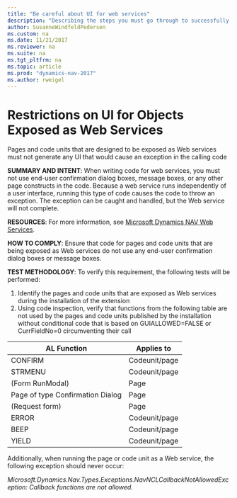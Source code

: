 ```yaml
---
title: "Be careful about UI for web services"
description: "Describing the steps you must go through to successfully submit your app to AppSource."
author: SusanneWindfeldPedersen
ms.custom: na
ms.date: 11/21/2017
ms.reviewer: na
ms.suite: na
ms.tgt_pltfrm: na
ms.topic: article
ms.prod: "dynamics-nav-2017"
ms.author: rweigel
---
```


# Restrictions on UI for Objects Exposed as Web Services

Pages and code units that are designed to be exposed as Web services must not generate any UI that would cause an exception in the calling code

**SUMMARY AND INTENT**: When writing code for web services, you must not use end-user confirmation dialog boxes, message boxes, or any other page constructs in the code. Because a web service runs independently of a user interface, running this type of code causes the code to throw an exception. The exception can be caught and handled, but the Web service will not complete.

**RESOURCES**: For more information, see [Microsoft Dynamics NAV Web Services](../Microsoft-Dynamics-NAV-Web-Services-Overview.md).

**HOW TO COMPLY**: Ensure that code for pages and code units that are being exposed as Web services do not use any end-user confirmation dialog boxes or message boxes.

**TEST METHODOLOGY**: To verify this requirement, the following tests will be performed:
1. Identify the pages and code units that are exposed as Web services during the installation of the extension
2. Using code inspection, verify that functions from the following table are not used by the pages and code units published by the installation without conditional code that is based on GUIALLOWED=FALSE or CurrFieldNo=0 circumventing their call

|AL Function|Applies to|
|-----------|----------|
|CONFIRM|Codeunit/page|
|STRMENU|Codeunit/page|
|(Form RunModal)|Page|
|Page of type Confirmation Dialog|Page|
|(Request form)|Page|
|ERROR|Codeunit/page|
|BEEP|Codeunit/page|
|YIELD|Codeunit/page|

Additionally, when running the page or code unit as a Web service, the following exception should never occur:

*Microsoft.Dynamics.Nav.Types.Exceptions.NavNCLCallbackNotAllowedException: Callback functions are not allowed.*
